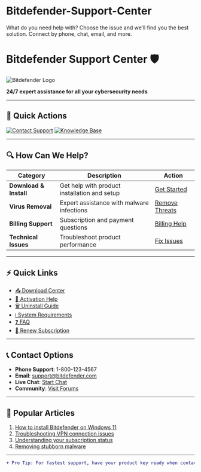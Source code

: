 # Bitdefender-Support-Center
What do you need help with? Choose the issue and we’ll find you the best solution. Connect by phone, chat, email, and more.
# Bitdefender Support Center 🛡️

![Bitdefender Logo](https://www.bitdefender.com/content/dam/bitdefender/resources/images/logos/bitdefender-logo.svg)

**24/7 expert assistance for all your cybersecurity needs**

---

## 🚀 Quick Actions
[![Contact Support](https://img.shields.io/badge/Contact_Support-ED1C24?style=for-the-badge&logo=headset&logoColor=white)](#)
[![Knowledge Base](https://img.shields.io/badge/Knowledge_Base-0056B3?style=for-the-badge&logo=book&logoColor=white)](#)

---

## 🔍 How Can We Help?

| Category               | Description                                  | Action |
|------------------------|----------------------------------------------|--------|
| **Download & Install** | Get help with product installation and setup | [Get Started](#) |
| **Virus Removal**      | Expert assistance with malware infections    | [Remove Threats](#) |
| **Billing Support**    | Subscription and payment questions          | [Billing Help](#) |
| **Technical Issues**   | Troubleshoot product performance             | [Fix Issues](#) |

---

## ⚡ Quick Links
- [📥 Download Center](#)
- [🔑 Activation Help](#)
- [🗑️ Uninstall Guide](#)
- [ℹ️ System Requirements](#)
- [❓ FAQ](#)
- [🔄 Renew Subscription](#)

---

## 📞 Contact Options
- **Phone Support**: 1-800-123-4567
- **Email**: support@bitdefender.com
- **Live Chat**: [Start Chat](#)
- **Community**: [Visit Forums](#)

---

## 📌 Popular Articles
1. [How to install Bitdefender on Windows 11](#)
2. [Troubleshooting VPN connection issues](#)
3. [Understanding your subscription status](#)
4. [Removing stubborn malware](#)

---

```diff
+ Pro Tip: For fastest support, have your product key ready when contacting us!
